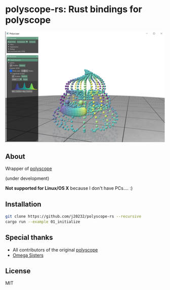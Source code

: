 # polyscope-rs: Rust bindings for polyscope

![Teaser](https://github.com/j20232/polyscope-rs/blob/main/assets/teaser/demo.png)

## About

Wrapper of [polyscope](https://github.com/nmwsharp/polyscope)

(under development)

**Not supported for Linux/OS X** because I don't have PCs.... :)

## Installation

```sh
git clone https://github.com/j20232/polyscope-rs --recursive
cargo run --example 01_initialize
```

## Special thanks

- All contributors of the original [polyscope](https://github.com/nmwsharp/polyscope/graphs/contributors)
- [Omega Sisters](https://www.youtube.com/channel/UCNjTjd2-PMC8Oo_-dCEss7A)

## License

MIT
